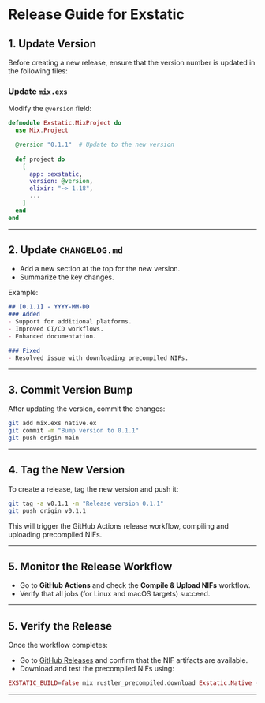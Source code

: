 # Release Guide for Exstatic

## **1. Update Version**
Before creating a new release, ensure that the version number is updated in the following files:

### **Update `mix.exs`**
Modify the `@version` field:
```elixir
defmodule Exstatic.MixProject do
  use Mix.Project

  @version "0.1.1"  # Update to the new version
  
  def project do
    [
      app: :exstatic,
      version: @version,
      elixir: "~> 1.18",
      ...
    ]
  end
end
```

---

## **2. Update `CHANGELOG.md`**
- Add a new section at the top for the new version.
- Summarize the key changes.

Example:
```markdown
## [0.1.1] - YYYY-MM-DD
### Added
- Support for additional platforms.
- Improved CI/CD workflows.
- Enhanced documentation.

### Fixed
- Resolved issue with downloading precompiled NIFs.
```

---

## **3. Commit Version Bump**
After updating the version, commit the changes:
```bash
git add mix.exs native.ex
git commit -m "Bump version to 0.1.1"
git push origin main
```

---

## **4. Tag the New Version**
To create a release, tag the new version and push it:
```bash
git tag -a v0.1.1 -m "Release version 0.1.1"
git push origin v0.1.1
```
This will trigger the GitHub Actions release workflow, compiling and uploading precompiled NIFs.

---

## **5. Monitor the Release Workflow**
- Go to **GitHub Actions** and check the **Compile & Upload NIFs** workflow.
- Verify that all jobs (for Linux and macOS targets) succeed.

---

## **5. Verify the Release**
Once the workflow completes:
- Go to [GitHub Releases](https://github.com/intellection/exstatic/releases) and confirm that the NIF artifacts are available.
- Download and test the precompiled NIFs using:
```elixir
EXSTATIC_BUILD=false mix rustler_precompiled.download Exstatic.Native --all --print
```
---
